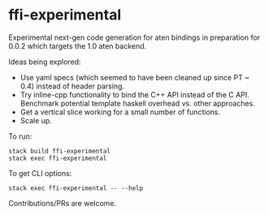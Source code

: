 # ffi-experimental

Experimental next-gen code generation for aten bindings in preparation for 0.0.2 which targets the 1.0 aten backend.

Ideas being explored:

- Use yaml specs (which seemed to have been cleaned up since PT ~ 0.4) instead of header parsing.
- Try inline-cpp functionality to bind the C++ API instead of the C API. Benchmark potential template haskell overhead vs. other approaches.
- Get a vertical slice working for a small number of functions.
- Scale up.

To run:

```
stack build ffi-experimental
stack exec ffi-experimental
```

To get CLI options:

```
stack exec ffi-experimental -- --help
```

Contributions/PRs are welcome.
